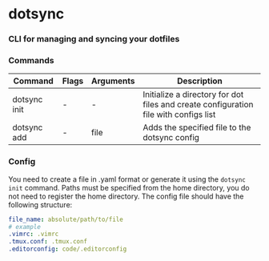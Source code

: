 # dotsync

### CLI for managing and syncing your dotfiles

### Commands

| Command      | Flags | Arguments | Description |
| ------------ | ----- | --------- | --------- |
| dotsync init | - | - |Initialize a directory for dot files and create configuration file with configs list|
| dotsync add | - | file |Adds the specified file to the dotsync config|


### Config
You need to create a file in .yaml format or generate it using the `dotsync init` command.
Paths must be specified from the home directory, you do not need to register the home directory.
The config file should have the following structure:
```yaml 
file_name: absolute/path/to/file
# example
.vimrc: .vimrc
.tmux.conf: .tmux.conf
.editorconfig: code/.editorconfig
```
